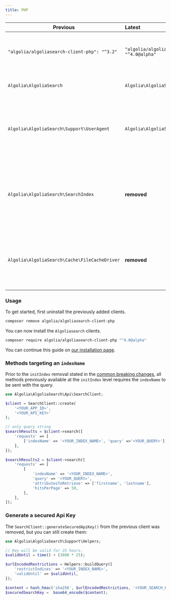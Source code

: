```yaml
---
title: PHP
---
```


| Previous                                      | Latest                                             | Description                                                                                                                                                                                                                                          |
|-----------------------------------------------|:---------------------------------------------------|:-----------------------------------------------------------------------------------------------------------------------------------------------------------------------------------------------------------------------------------------------------|
| `"algolia/algoliasearch-client-php": "^3.2"`  | `"algolia/algoliasearch-client-php": "^4.0@alpha"` | **During the beta phase**, the clients are available under the package 4.x.x-alpha , you can find a full list [here](https://packagist.org/packages/algolia/algoliasearch-client-php).                                                               |
| `Algolia\AlgoliaSearch`                       | `Algolia\AlgoliaSearch\Api`                        | Exported clients have now the namespace suffixed by `Api`.                                                                                                                                                                                           |
| `Algolia\AlgoliaSearch\Support\UserAgent`     | `Algolia\AlgoliaSearch\Support\AlgoliaAgent`       | `UserAgent` class has been renamed to `AlgoliaAgent` for consistency across client languages (`addCustomUserAgent` method also became `addAlgoliaAgent`).                                                                                            |
| `Algolia\AlgoliaSearch\SearchIndex`           | **removed**                                        | Since the method `initIndex` doesn't exist anymore, we decided to merge the `SearchIndex` class inside the `SearchClient` one, now all the methods related to search endpoints are located there.                                                    |
| `Algolia\AlgoliaSearch\Cache\FileCacheDriver` | **removed**                                        | This implementation of the `CacheInterface` is not available anymore in the Client. If you feel the need for it, [please open an issue](https://github.com/algolia/api-clients-automation/issues/new?assignees=&labels=&template=Feature_request.md) |

### Usage

To get started, first uninstall the previously added clients.

```bash
composer remove algolia/algoliasearch-client-php
```

You can now install the `Algoliasearch` clients.

```bash
composer require algolia/algoliasearch-client-php "^4.0@alpha"
```

You can continue this guide on [our installation page](/docs/clients/installation).

### Methods targeting an `indexName`

Prior to the `initIndex` removal stated in the [common breaking changes](/docs/clients/migration-guides/#common-breaking-changes), all methods previously available at the `initIndex` level requires the `indexName` to be sent with the query.

```php
use Algolia\AlgoliaSearch\Api\SearchClient;

$client = SearchClient::create(
    '<YOUR_APP_ID>',
    '<YOUR_API_KEY>'
);

// only query string
$searchResults = $client->search([
    'requests' => [
        ['indexName' => '<YOUR_INDEX_NAME>', 'query' =>'<YOUR_QUERY>'],
    ],
]);

$searchResults2 = $client->search([
    'requests' => [
        [
            'indexName' => '<YOUR_INDEX_NAME>', 
            'query' => '<YOUR_QUERY>',
            'attributesToRetrieve' => ['firstname', 'lastname'],
            'hitsPerPage' => 50,
        ],
    ],
]);
```

### Generate a secured Api Key 

The `SearchClient::generateSecuredApiKey()` from the previous client was removed, but you can still create them:

```php
use Algolia\AlgoliaSearch\Support\Helpers;

// Key will be valid for 25 hours.
$validUntil = time() + (3600 * 25);

$urlEncodedRestrictions = Helpers::buildQuery([
    'restrictIndices' => '<YOUR_INDEX_NAME>',
    'validUntil' => $validUntil,
]);

$content = hash_hmac('sha256', $urlEncodedRestrictions, '<YOUR_SEARCH_KEY>').$urlEncodedRestrictions;
$securedSearchKey =  base64_encode($content);

```